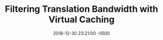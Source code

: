 ---
layout: paper-summary
title:  "Filtering Translation Bandwidth with Virtual Caching"
date:   2018-12-30 23:21:00 -0500
categories: paper
paper_title: "Filtering Translation Bandwidth with Virtual Caching"
paper_link: https://dl.acm.org/citation.cfm?id=3173195
paper_keyword: Virtual Cache; TLB; GPU; Accelerator
paper_year: ASPLOS 2018
rw_set: 
htm_cd: 
htm_cr: 
version_mgmt: 
---
